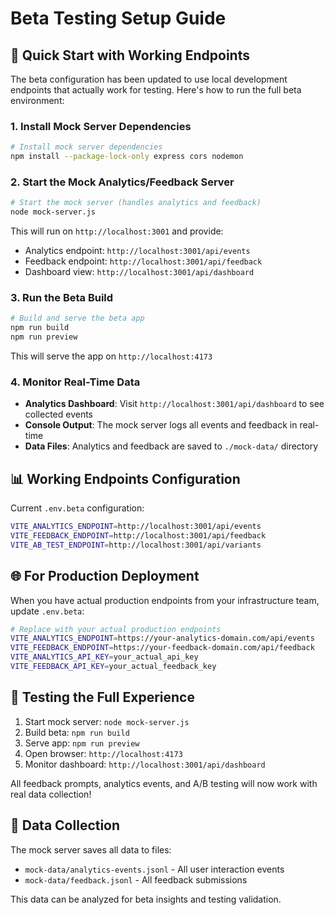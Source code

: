 # Beta Testing Setup Guide

## 🚀 Quick Start with Working Endpoints

The beta configuration has been updated to use local development endpoints that actually work for testing. Here's how to run the full beta environment:

### 1. **Install Mock Server Dependencies**
```bash
# Install mock server dependencies
npm install --package-lock-only express cors nodemon
```

### 2. **Start the Mock Analytics/Feedback Server**
```bash
# Start the mock server (handles analytics and feedback)
node mock-server.js
```
This will run on `http://localhost:3001` and provide:
- Analytics endpoint: `http://localhost:3001/api/events`
- Feedback endpoint: `http://localhost:3001/api/feedback`
- Dashboard view: `http://localhost:3001/api/dashboard`

### 3. **Run the Beta Build**
```bash
# Build and serve the beta app
npm run build
npm run preview
```
This will serve the app on `http://localhost:4173`

### 4. **Monitor Real-Time Data**
- **Analytics Dashboard**: Visit `http://localhost:3001/api/dashboard` to see collected events
- **Console Output**: The mock server logs all events and feedback in real-time
- **Data Files**: Analytics and feedback are saved to `./mock-data/` directory

## 📊 **Working Endpoints Configuration**

Current `.env.beta` configuration:
```bash
VITE_ANALYTICS_ENDPOINT=http://localhost:3001/api/events
VITE_FEEDBACK_ENDPOINT=http://localhost:3001/api/feedback
VITE_AB_TEST_ENDPOINT=http://localhost:3001/api/variants
```

## 🌐 **For Production Deployment**

When you have actual production endpoints from your infrastructure team, update `.env.beta`:

```bash
# Replace with your actual production endpoints
VITE_ANALYTICS_ENDPOINT=https://your-analytics-domain.com/api/events
VITE_FEEDBACK_ENDPOINT=https://your-feedback-domain.com/api/feedback
VITE_ANALYTICS_API_KEY=your_actual_api_key
VITE_FEEDBACK_API_KEY=your_actual_feedback_key
```

## 🧪 **Testing the Full Experience**

1. Start mock server: `node mock-server.js`
2. Build beta: `npm run build`
3. Serve app: `npm run preview`
4. Open browser: `http://localhost:4173`
5. Monitor dashboard: `http://localhost:3001/api/dashboard`

All feedback prompts, analytics events, and A/B testing will now work with real data collection!

## 📝 **Data Collection**

The mock server saves all data to files:
- `mock-data/analytics-events.jsonl` - All user interaction events
- `mock-data/feedback.jsonl` - All feedback submissions

This data can be analyzed for beta insights and testing validation.
